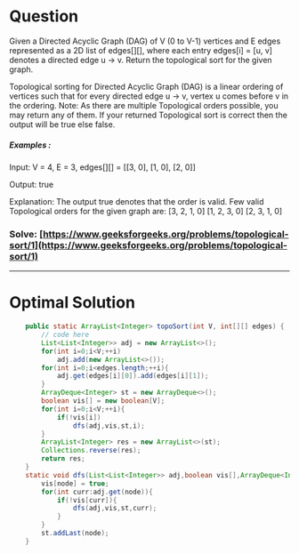 # Question  

Given a Directed Acyclic Graph (DAG) of V (0 to V-1) vertices and E edges represented as a 2D list of edges[][], where each entry edges[i] = [u, v] denotes a directed edge u -> v. Return the topological sort for the given graph.

Topological sorting for Directed Acyclic Graph (DAG) is a linear ordering of vertices such that for every directed edge u -> v, vertex u comes before v in the ordering.
Note: As there are multiple Topological orders possible, you may return any of them. If your returned Topological sort is correct then the output will be true else false.



##### Examples :

Input: V = 4, E = 3, edges[][] = [[3, 0], [1, 0], [2, 0]]

Output: true

Explanation: The output true denotes that the order is valid. Few valid Topological orders for the given graph are:
[3, 2, 1, 0]
[1, 2, 3, 0]
[2, 3, 1, 0]




### Solve: [https://www.geeksforgeeks.org/problems/topological-sort/1](https://www.geeksforgeeks.org/problems/topological-sort/1)

*** 

# Optimal Solution 

``` java
    public static ArrayList<Integer> topoSort(int V, int[][] edges) {
        // code here
        List<List<Integer>> adj = new ArrayList<>();
        for(int i=0;i<V;++i)
            adj.add(new ArrayList<>());
        for(int i=0;i<edges.length;++i){
            adj.get(edges[i][0]).add(edges[i][1]);
        }
        ArrayDeque<Integer> st = new ArrayDeque<>();
        boolean vis[] = new boolean[V];
        for(int i=0;i<V;++i){
            if(!vis[i])
                dfs(adj,vis,st,i);
        }
        ArrayList<Integer> res = new ArrayList<>(st);
        Collections.reverse(res);
        return res;
    }
    static void dfs(List<List<Integer>> adj,boolean vis[],ArrayDeque<Integer> st,int node){
        vis[node] = true;
        for(int curr:adj.get(node)){
            if(!vis[curr]){
                dfs(adj,vis,st,curr);
            }
        }
        st.addLast(node);
    }
```